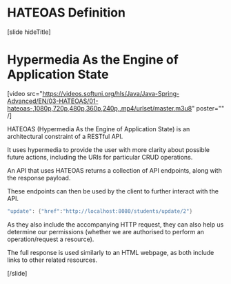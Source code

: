 # HATEOAS Definition

[slide hideTitle]

# Hypermedia As the Engine of Application State​


[video src="https://videos.softuni.org/hls/Java/Java-Spring-Advanced/EN/03-HATEOAS/01-hateoas-,1080p,720p,480p,360p,240p,.mp4/urlset/master.m3u8" poster="" /]

HATEOAS (Hypermedia As the Engine of Application State​) is an architectural constraint of a RESTful API.

It uses hypermedia to provide the user with more clarity about possible future actions, including the URIs for particular CRUD operations.

An API that uses HATEOAS returns a collection of API endpoints, along with the response payload.

These endpoints can then be used by the client to further interact with the API.

```java
"update": {"href":"http://localhost:8080/students/update/2"}
```

As they also include the accompanying HTTP request, they can also help us determine our permissions (whether we are authorised to perform an operation/request a resource).

The full response is used similarly to an HTML webpage, as both include links to other related resources.

[/slide]
